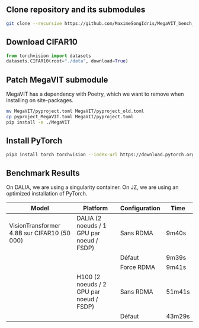 ## Clone repository and its submodules
```sh
git clone --recursive https://github.com/MaximeSongIdris/MegaVIT_bench_system.git
```

## Download CIFAR10
```python
from torchvision import datasets
datasets.CIFAR10(root="./data", download=True)
```

## Patch MegaVIT submodule
MegaVIT has a dependency with Poetry, which we want to remove when installing on site-packages.
```sh
mv MegaVIT/pyproject.toml MegaVIT/pyproject_old.toml
cp pyproject_MegaVIT.toml MegaVIT/pyproject.toml
pip install -e ./MegaVIT
```

## Install PyTorch
```sh
pip3 install torch torchvision --index-url https://download.pytorch.org/whl/cu128
```

## Benchmark Results

On DALIA, we are using a singularity container.
On JZ, we are using an optimized installation of PyTorch.

| Model                                       | Platform                                  | Configuration | Time   |
|---------------------------------------------|-------------------------------------------|---------------|--------|
| VisionTransformer 4.8B sur CIFAR10 (50 000) | DALIA (2 noeuds / 1 GPU par noeud / FSDP) | Sans RDMA     | 9m40s  |
|                                             |                                           | Défaut        | 9m39s  |
|                                             |                                           | Force RDMA    | 9m41s  |
|                                             | H100 (2 noeuds / 2 GPU par noeud / FSDP)  | Sans RDMA     | 51m41s |
|                                             |                                           | Défaut        | 43m29s |
